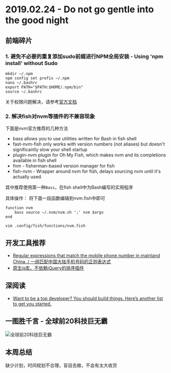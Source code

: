 # 2019.02.24 - Do not go gentle into the good night

## 前端碎片

### 1. 避免不必要的重复添加sudo前缀进行NPM全局安装 - Using 'npm install' without Sudo

```shell
mkdir ~/.npm
npm config set prefix ~/.npm
nano ~/.bashrc
export PATH="$PATH:$HOME/.npm/bin"
source ~/.bashrc
```

关于权限问题解决，请参考[官方文档](https://docs.npmjs.com/resolving-eacces-permissions-errors-when-installing-packages-globally)

### 2. 解决fish对nvm等插件的不兼容现象

下面是nvm官方推荐的几种方法

* bass allows you to use utilities written for Bash in fish shell
* fast-nvm-fish only works with version numbers (not aliases) but doesn't significantly slow your shell startup
* plugin-nvm plugin for Oh My Fish, which makes nvm and its completions available in fish shell
* fnm - fisherman-based version manager for fish
* fish-nvm - Wrapper around nvm for fish, delays sourcing nvm until it's actually used.

其中推荐使用第一种`Bass`，在fish shell中为Bash编写的实用程序

具体操作：
将下面一段函数编辑到nvm.fish中即可

```shell
function nvm
    bass source ~/.nvm/nvm.sh ';' nvm $argv
end
```

```shell
vim .config/fish/functions/nvm.fish
```

## 开发工具推荐

- [Regular expressions that match the mobile phone number in mainland China. / 一组匹配中国大陆手机号码的正则表达式](https://github.com/VincentSit/ChinaMobilePhoneNumberRegex)
- [原生js库，不依赖jQuery的排序插件](https://github.com/SortableJS/Sortable)

## 深阅读

- [Want to be a top developer? You should build things. Here’s another list to get you started.](https://medium.freecodecamp.org/the-secret-to-being-a-top-developer-is-building-things-d3d058e4e472)

## 一图胜千言 - 全球前20科技巨无霸

![全球前20科技巨无霸 ​​​​](https://user-gold-cdn.xitu.io/2019/2/23/16919e7937bd77dd?w=690&h=1185&f=jpeg&s=190402)

## 本周总结

缺少计划，时间规划不合理，盲目去做，不会有太大收货
